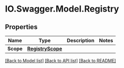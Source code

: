 # IO.Swagger.Model.Registry
## Properties

Name | Type | Description | Notes
------------ | ------------- | ------------- | -------------
**Scope** | [**RegistryScope**](RegistryScope.md) |  | 

[[Back to Model list]](../README.md#documentation-for-models) [[Back to API list]](../README.md#documentation-for-api-endpoints) [[Back to README]](../README.md)


